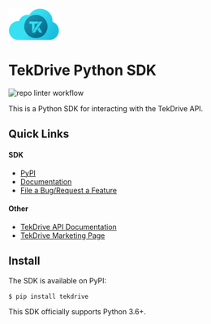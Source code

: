 <img alt="TekCloud Logo" src="https://raw.githubusercontent.com/tektronix/tekdrive-sdk-python/master/ext/tekcloud-logo.png" width="100px">

# TekDrive Python SDK
![repo linter workflow](https://github.com/tektronix/tekdrive-sdk-python/actions/workflows/tek-repo-lint.yml/badge.svg)

This is a Python SDK for interacting with the TekDrive API.

## Quick Links
#### SDK
- [PyPI](https://pypi.org/project/tekdrive/)
- [Documentation](https://tektronix.github.io/tekdrive-sdk-python/)
- [File a Bug/Request a Feature](https://github.com/tektronix/tekdrive-sdk-python/issues/new/choose)

#### Other
- [TekDrive API Documentation](https://docs.drive.tekcloud.com)
- [TekDrive Marketing Page](https://www.tek.com/software/tekdrive)


## Install
The SDK is available on PyPI:

```console
$ pip install tekdrive
```

This SDK officially supports Python 3.6+.
